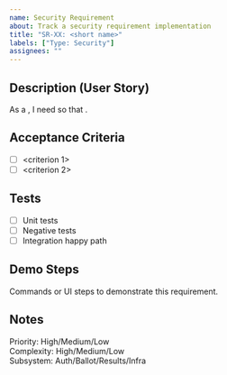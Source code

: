 ```yaml
---
name: Security Requirement
about: Track a security requirement implementation
title: "SR-XX: <short name>"
labels: ["Type: Security"]
assignees: ""
---
```


## Description (User Story)
As a <role>, I need <capability> so that <security outcome>.

## Acceptance Criteria
- [ ] <criterion 1>
- [ ] <criterion 2>

## Tests
- [ ] Unit tests
- [ ] Negative tests
- [ ] Integration happy path

## Demo Steps
Commands or UI steps to demonstrate this requirement.

## Notes
Priority: High/Medium/Low  
Complexity: High/Medium/Low  
Subsystem: Auth/Ballot/Results/Infra

